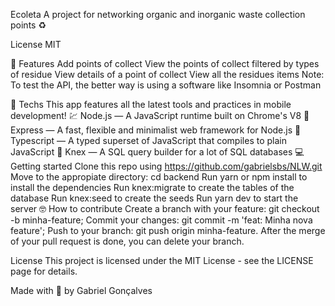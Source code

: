 Ecoleta
A project for networking organic and inorganic waste collection points ♻

License MIT

📜 Features
Add points of collect
View the points of collect filtered by types of residue
View details of a point of collect
View all the residues items
Note: To test the API, the better way is using a software like Insomnia or Postman

🧰 Techs
This app features all the latest tools and practices in mobile development!
💹 Node.js — A JavaScript runtime built on Chrome's V8
💼 Express — A fast, flexible and minimalist web framework for Node.js
🔷 Typescript — A typed superset of JavaScript that compiles to plain JavaScript
📄 Knex — A SQL query builder for a lot of SQL databases
💻 Getting started
Clone this repo using https://github.com/gabrielsbs/NLW.git
Move to the appropiate directory: cd backend
Run yarn or npm install to install the dependencies
Run knex:migrate to create the tables of the database
Run knex:seed to create the seeds
Run yarn dev to start the server
🤓 How to contribute
Create a branch with your feature: git checkout -b minha-feature;
Commit your changes: git commit -m 'feat: Minha nova feature';
Push to your branch: git push origin minha-feature.
After the merge of your pull request is done, you can delete your branch.

License
This project is licensed under the MIT License - see the LICENSE page for details.

Made with 💜 by Gabriel Gonçalves
